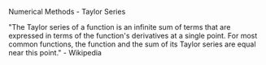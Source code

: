 Numerical Methods - Taylor Series

"The Taylor series of a function is an infinite sum of terms that are expressed
in terms of the function's derivatives at a single point. For most common
functions, the function and the sum of its Taylor series are equal near this
point."
	- Wikipedia
